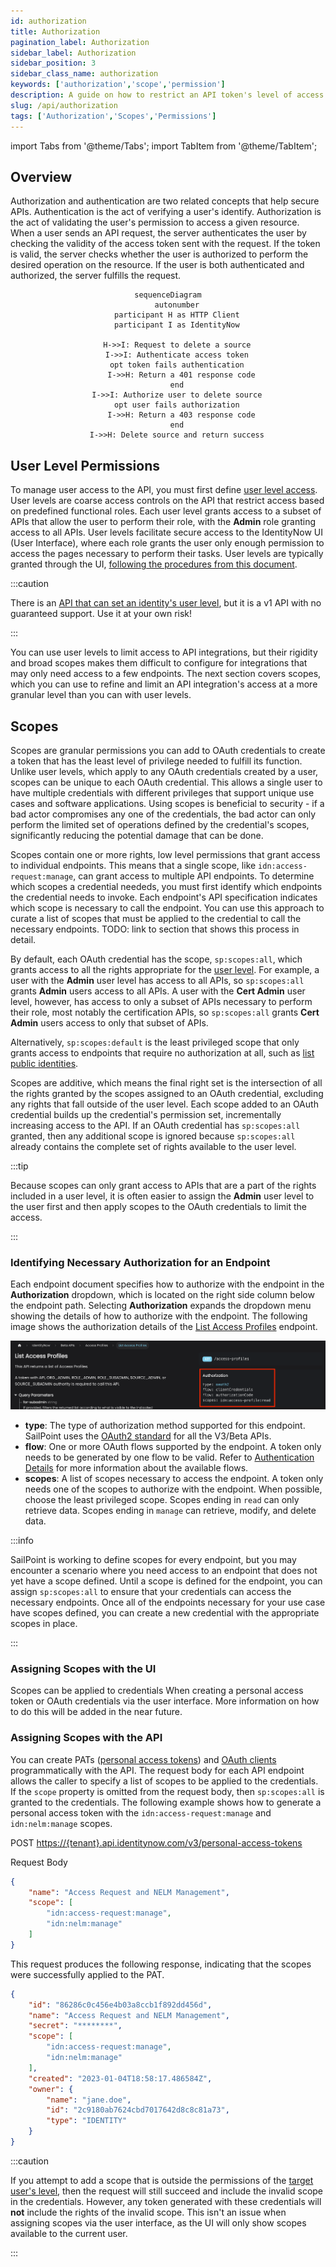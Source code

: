 ```yaml
---
id: authorization
title: Authorization
pagination_label: Authorization
sidebar_label: Authorization
sidebar_position: 3
sidebar_class_name: authorization
keywords: ['authorization','scope','permission']
description: A guide on how to restrict an API token's level of access.
slug: /api/authorization
tags: ['Authorization','Scopes','Permissions']
---
```


import Tabs from '@theme/Tabs'; import TabItem from '@theme/TabItem';

## Overview

Authorization and authentication are two related concepts that help secure APIs. Authentication is the act of verifying a user's identify. Authorization is the act of validating the user's permission to access a given resource. When a user sends an API request, the server authenticates the user by checking the validity of the access token sent with the request. If the token is valid, the server checks whether the user is authorized to perform the desired operation on the resource. If the user is both authenticated and authorized, the server fulfills the request.

<div align="center">

```mermaid
sequenceDiagram
    autonumber
    participant H as HTTP Client
    participant I as IdentityNow

    H->>I: Request to delete a source
    I->>I: Authenticate access token
    opt token fails authentication
      I->>H: Return a 401 response code
    end
    I->>I: Authorize user to delete source
    opt user fails authorization
      I->>H: Return a 403 response code
    end
    I->>H: Delete source and return success
```

</div>

## User Level Permissions

To manage user access to the API, you must first define [user level access](https://documentation.sailpoint.com/saas/help/common/users/user_level_matrix.html). User levels are coarse access controls on the API that restrict access based on predefined functional roles. Each user level grants access to a subset of APIs that allow the user to perform their role, with the **Admin** role granting access to all APIs. User levels facilitate secure access to the IdentityNow UI (User Interface), where each role grants the user only enough permission to access the pages necessary to perform their tasks. User levels are typically granted through the UI, [following the procedures from this document](https://documentation.sailpoint.com/saas/help/common/users/grant_remove_user_levels.html).  

:::caution

There is an [API that can set an identity's user level](https://developer.sailpoint.com/discuss/t/assign-identitynow-admin-roles-via-api/1874/4), but it is a v1 API with no guaranteed support. Use it at your own risk!

:::

You can use user levels to limit access to API integrations, but their rigidity and broad scopes makes them difficult to configure for integrations that may only need access to a few endpoints. The next section covers scopes, which you can use to refine and limit an API integration's access at a more granular level than you can with user levels.

## Scopes

Scopes are granular permissions you can add to OAuth credentials to create a token that has the least level of privilege needed to fulfill its function. Unlike user levels, which apply to any OAuth credentials created by a user, scopes can be unique to each OAuth credential. This allows a single user to have multiple credentials with different privileges that support unique use cases and software applications. Using scopes is beneficial to security - if a bad actor compromises any one of the credentials, the bad actor can only perform the limited set of operations defined by the credential's scopes, significantly reducing the potential damage that can be done.

Scopes contain one or more rights, low level permissions that grant access to individual endpoints. This means that a single scope, like `idn:access-request:manage`, can grant access to multiple API endpoints. To determine which scopes a credential neededs, you must first identify which endpoints the credential needs to invoke. Each endpoint's API specification indicates which scope is necessary to call the endpoint. You can use this approach to curate a list of scopes that must be applied to the credential to call the necessary endpoints. TODO: link to section that shows this process in detail.

By default, each OAuth credential has the scope, `sp:scopes:all`, which grants access to all the rights appropriate for the [user level](https://documentation.sailpoint.com/saas/help/common/users/user_level_matrix.html). For example, a user with the **Admin** user level has access to all APIs, so `sp:scopes:all` grants **Admin** users access to all APIs. A user with the **Cert Admin** user level, however, has access to only a subset of APIs necessary to perform their role, most notably the certification APIs, so `sp:scopes:all` grants **Cert Admin** users access to only that subset of APIs.

Alternatively, `sp:scopes:default` is the least privileged scope that only grants access to endpoints that require no authorization at all, such as [list public identities](https://developer.sailpoint.com/idn/api/v3/get-public-identities).

Scopes are additive, which means the final right set is the intersection of all the rights granted by the scopes assigned to an OAuth credential, excluding any rights that fall outside of the user level. Each scope added to an OAuth credential builds up the credential's permission set, incrementally increasing access to the API.  If an OAuth credential has `sp:scopes:all` granted, then any additional scope is ignored because `sp:scopes:all` already contains the complete set of rights available to the user level.  

:::tip

Because scopes can only grant access to APIs that are a part of the rights included in a user level, it is often easier to assign the **Admin** user level to the user first and then apply scopes to the OAuth credentials to limit the access.

:::

### Identifying Necessary Authorization for an Endpoint

Each endpoint document specifies how to authorize with the endpoint in the **Authorization** dropdown, which is located on the right side column below the endpoint path. Selecting **Authorization** expands the dropdown menu showing the details of how to authorize with the endpoint. The following image shows the authorization details of the [List Access Profiles](https://developer.sailpoint.com/idn/api/beta/list-access-profiles) endpoint.

![Authorization Dropdown](./img/authorization/authorization-dropdown.png)

- **type**: The type of authorization method supported for this endpoint. SailPoint uses the [OAuth2 standard](./authentication.md#oauth-20) for all the V3/Beta APIs.
- **flow**: One or more OAuth flows supported by the endpoint. A token only needs to be generated by one flow to be valid. Refer to [Authentication Details](./authentication.md#authentication-details) for more information about the available flows.
- **scopes**: A list of scopes necessary to access the endpoint. A token only needs one of the scopes to authorize with the endpoint. When possible, choose the least privileged scope. Scopes ending in `read` can only retrieve data. Scopes ending in `manage` can retrieve, modify, and delete data.

:::info

SailPoint is working to define scopes for every endpoint, but you may encounter a scenario where you need access to an endpoint that does not yet have a scope defined. Until a scope is defined for the endpoint, you can assign `sp:scopes:all` to ensure that your credentials can access the necessary endpoints. Once all of the endpoints necessary for your use case have scopes defined, you can create a new credential with the appropriate scopes in place.

:::

### Assigning Scopes with the UI

Scopes can be applied to credentials When creating a personal access token or OAuth credentials via the user interface.  More information on how to do this will be added in the near future.

### Assigning Scopes with the API

You can create PATs ([personal access tokens](https://developer.sailpoint.com/idn/api/v3/create-personal-access-token)) and [OAuth clients](https://developer.sailpoint.com/idn/api/v3/create-oauth-client) programmatically with the API. The request body for each API endpoint allows the caller to specify a list of scopes to be applied to the credentials. If the `scope` property is omitted from the request body, then `sp:scopes:all` is granted to the credentials. The following example shows how to generate a personal access token with the `idn:access-request:manage` and `idn:nelm:manage` scopes.

POST <https://{tenant}.api.identitynow.com/v3/personal-access-tokens>

Request Body

```json
{
    "name": "Access Request and NELM Management",
    "scope": [
        "idn:access-request:manage",
        "idn:nelm:manage"
    ]
}
```

This request produces the following response, indicating that the scopes were successfully applied to the PAT.

```json
{
    "id": "86286c0c456e4b03a8ccb1f892dd456d",
    "name": "Access Request and NELM Management",
    "secret": "********",
    "scope": [
        "idn:access-request:manage",
        "idn:nelm:manage"
    ],
    "created": "2023-01-04T18:58:17.486584Z",
    "owner": {
        "name": "jane.doe",
        "id": "2c9180ab7624cbd7017642d8c8c81a73",
        "type": "IDENTITY"
    }
}
```

:::caution

If you attempt to add a scope that is outside the permissions of the [target user's level](#user-level-permissions), then the request will still succeed and include the invalid scope in the credentials.  However, any token generated with these credentials will **not** include the rights of the invalid scope.  This isn't an issue when assigning scopes via the user interface, as the UI will only show scopes available to the current user.

:::
